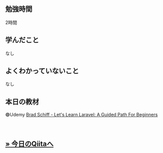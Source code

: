 ## 勉強時間
2時間　<!-- 15分はキリが悪いので繰り下げる -->
<!--　ChatAIにコピペ用
14:30に開始し、（からまで休憩）、16:30に終了した場合の休憩を省いた稼働時間を計算して少数表記で書いてください。カッコ内に時間が書かれていない場合はカッコ内を無視してください。また、無駄を省きたいので必要な情報のみ書いてください。
-->



## 学んだこと
なし
<!-- 複数ある場合は***で区切る -->



## よくわかっていないこと
なし
<!-- 複数ある場合は***で区切る -->



<!-- paizaラーニング用
## 理解できなかったチャプター
****
- レッスン
  - チャプター
-->



## 本日の教材
🟣Udemy [Brad Schiff - Let's Learn Laravel: A Guided Path For Beginners](https://www.udemy.com/course/lets-learn-laravel-a-guided-path-for-beginners/?couponCode=ST20MT50724)

<br>

**[&raquo; 今日のQiitaへ](https://qiita.com/suzukidog/items/4cfe5c061bb118f897ec)**
---


<!--
> [!NOTE]
> 使用用途例：補足説明や関連情報を提供するとき。

> [!TIP]
> 使用用途例：便利なショートカットやテクニックを共有するとき

> [!IMPORTANT]
> 使用用途例：ユーザーが必ず知っておくべき情報を強調するとき。

> [!WARNING]
> 使用用途例：緊急の対応が必要な事態を通知するとき。

> [!CAUTION]
> 使用用途例：ユーザーが慎重に検討すべき事項を指摘するとき。
-->
